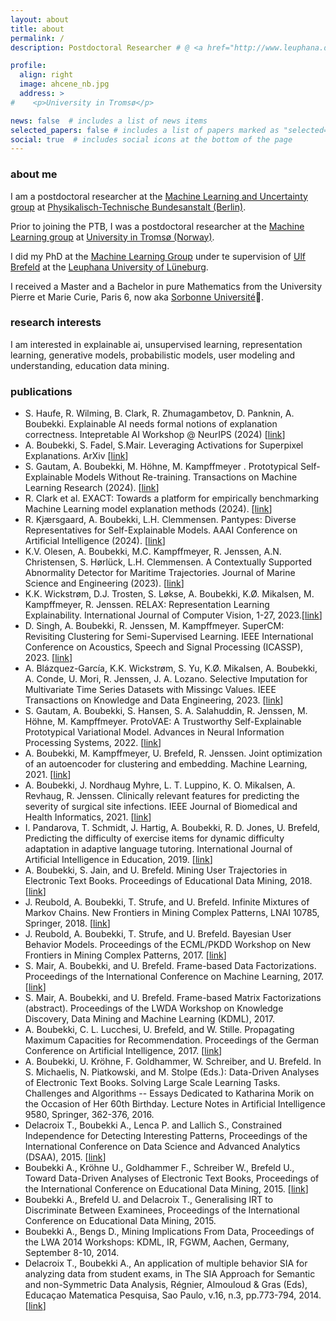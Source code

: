 ```yaml
---
layout: about
title: about
permalink: /
description: Postdoctoral Researcher # @ <a href="http://www.leuphana.de/en/home.html">UiT The Arctic University of Norway</a>

profile:
  align: right
  image: ahcene_nb.jpg
  address: >
#    <p>University in Tromsø</p>

news: false  # includes a list of news items
selected_papers: false # includes a list of papers marked as "selected={true}"
social: true  # includes social icons at the bottom of the page
---
```


### about me

I am a postdoctoral researcher at the [Machine Learning and Uncertainty group](https://www.ptb.de/cms/en/ptb/fachabteilungen/abt8/fb-84/ag-844.html) at [Physikalisch-Technische Bundesanstalt (Berlin)](https://www.ptb.de). 

Prior to joining the PTB, I was a postdoctoral researcher at the [Machine Learning group](https://machine-learning.uit.no/) at [University in Tromsø (Norway)](https://www.uit.no/en). 

I did my PhD at the [Machine Learning Group](http://ml3.leuphana.de/team.html) under te supervision of [Ulf Brefeld](http://ml3.leuphana.de/ulf.html) at the [Leuphana University of Lüneburg](http://www.leuphana.de/en/home.html).

I received a Master and a Bachelor in pure Mathematics from the University Pierre et Marie Curie, Paris 6, now aka [Sorbonne Université](https://www.sorbonne-universite.fr/)🤷.


### research interests

I am interested in explainable ai, unsupervised learning, representation learning, generative models, probabilistic models, user modeling and understanding, education data mining.


### publications

<ul>

  <li> S. Haufe, R. Wilming, B. Clark, R. Zhumagambetov, D. Panknin, A. Boubekki. Explainable AI needs formal notions of explanation correctness. Intepretable AI Workshop @ NeurIPS (2024) [<a href="https://arxiv.org/pdf/2409.14590">link</a>]
  </li>

  <li> A. Boubekki, S. Fadel, S.Mair. Leveraging Activations for Superpixel Explanations. ArXiv [<a href="https://arxiv.org/pdf/2406.04933">link</a>]
  </li>
  
  <li>
    S. Gautam, A. Boubekki, M. Höhne, M. Kampffmeyer . Prototypical Self-Explainable Models Without Re-training. Transactions on Machine Learning Research (2024). [<a href="https://openreview.net/pdf?id=HU5DOUp6Sa">link</a>]
  </li>
  <li>
    R. Clark et al. EXACT: Towards a platform for empirically benchmarking Machine Learning model explanation methods (2024). [<a href="https://arxiv.org/pdf/2405.12261">link</a>]
  </li>
  <li>
    R. Kjærsgaard, A. Boubekki, L.H. Clemmensen. Pantypes: Diverse Representatives for Self-Explainable Models. AAAI Conference on Artificial Intelligence (2024). [<a href="https://github.com/Ahcene-B/ahcene-b.github.io/blob/main/_data/Pantypes_AAAI.pdf">link</a>]
  </li>
  <li>
    K.V. Olesen, A. Boubekki, M.C. Kampffmeyer, R. Jenssen, A.N. Christensen, S. Hørlück, L.H. Clemmensen. A Contextually Supported Abnormality Detector for Maritime Trajectories. Journal of Marine Science and
Engineering (2023). [<a href="https://www.mdpi.com/2077-1312/11/11/2085/pdf">link</a>]
  </li>
  <li>
    K.K. Wickstrøm, D.J. Trosten, S. Løkse, A. Boubekki, K.Ø. Mikalsen, M. Kampffmeyer, R. Jenssen. RELAX: Representation Learning Explainability. International Journal of Computer Vision, 1-27, 2023.[<a href="https://link.springer.com/content/pdf/10.1007/s11263-023-01773-2.pdf">link</a>]
  </li>
  
  
  <li>
    D. Singh, A. Boubekki, R. Jenssen, M. Kampffmeyer. SuperCM: Revisiting Clustering for Semi-Supervised Learning. IEEE International Conference on Acoustics, Speech and Signal Processing (ICASSP), 2023. [<a href="https://sigport.org/sites/default/files/docs/ICASSP_2k23.pdf">link</a>]
  </li>
  
  
  <li>
    A. Blázquez-García, K.K. Wickstrøm, S. Yu, K.Ø. Mikalsen, A. Boubekki, A. Conde, U. Mori, R. Jenssen, J. A. Lozano. Selective Imputation for Multivariate Time Series Datasets with Missingc Values. IEEE Transactions on Knowledge and Data Engineering, 2023. [<a href="https://munin.uit.no/bitstream/handle/10037/31585/article.pdf">link</a>]
  </li>
  
  
  <li>
    S. Gautam, A. Boubekki, S. Hansen, S. A. Salahuddin, R. Jenssen, M. Höhne, M. Kampffmeyer. ProtoVAE: A Trustworthy Self-Explainable Prototypical Variational Model.  Advances in Neural Information Processing Systems, 2022. [<a href="https://arxiv.org/pdf/2210.08151">link</a>]
  </li>

  
  <li>
    A. Boubekki, M. Kampffmeyer, U. Brefeld, R. Jenssen. Joint optimization of an autoencoder for clustering and embedding. Machine Learning, 2021. [<a href="https://link.springer.com/article/10.1007/s10994-021-06015-5">link</a>]
  </li>

  <li>
    A. Boubekki, J. Nordhaug Myhre, L. T. Luppino, K. O. Mikalsen, A. Revhaug, R. Jenssen. Clinically relevant features for predicting the severity of surgical site infections. IEEE Journal of Biomedical and Health Informatics, 2021. [<a href="https://ieeexplore.ieee.org/abstract/document/9580628">link</a>]
  </li>

  <li>
    I. Pandarova, T. Schmidt, J. Hartig, A. Boubekki, R. D. Jones, U. Brefeld, Predicting the difficulty of exercise items for dynamic difficulty adaptation in adaptive language tutoring. International Journal of Artificial Intelligence in Education, 2019. [<a href="https://link.springer.com/article/10.1007/s40593-019-00180-4">link</a>]
  </li>

  <li>
    A. Boubekki, S. Jain, and U. Brefeld. Mining User Trajectories in Electronic Text Books. Proceedings of Educational Data Mining, 2018. [<a href="https://files.eric.ed.gov/fulltext/ED593110.pdf">link</a>]
  </li>
    
  <li>
    J. Reubold, A. Boubekki, T. Strufe, and U. Brefeld. Infinite Mixtures of Markov Chains. New Frontiers in Mining Complex Patterns, LNAI 10785, Springer, 2018. [<a href="https://openreview.net/pdf?id=_lxJN02SXKQ">link</a>]
  </li>
    
  <li>
    J. Reubold, A. Boubekki, T. Strufe, and U. Brefeld. Bayesian User Behavior Models. Proceedings of the ECML/PKDD Workshop on New Frontiers in Mining Complex Patterns, 2017. [<a href="http://www.di.uniba.it/~loglisci/NFmcp17/NFMCP_2017_paper_2.pdf">link</a>]
  </li>
    
  <li>
    S. Mair, A. Boubekki, and U. Brefeld. Frame-based Data Factorizations. Proceedings of the International Conference on Machine Learning, 2017. [<a href="http://proceedings.mlr.press/v70/mair17a.html">link</a>]
  </li>
    
  <li>
    S. Mair, A. Boubekki, and U. Brefeld. Frame-based Matrix Factorizations (abstract). Proceedings of the LWDA Workshop on Knowledge Discovery, Data Mining and Machine Learning (KDML), 2017.
  </li>
    
  <li>
    A. Boubekki, C. L. Lucchesi, U. Brefeld, and W. Stille. Propagating Maximum Capacities for Recommendation. Proceedings of the German Conference on Artificial Intelligence, 2017. [<a href="https://mediatum.ub.tum.de/doc/1380314/ckn6u6a9ezuyoeg5iqf27q7ub.OnlineMultiObject.pdf#page=89">link</a>]
  </li>
    
  <li>
    A. Boubekki, U. Kröhne, F. Goldhammer, W. Schreiber, and U. Brefeld. In S. Michaelis, N. Piatkowski, and M. Stolpe (Eds.): Data-Driven Analyses of Electronic Text Books. Solving Large Scale Learning Tasks. Challenges and Algorithms -- Essays Dedicated to Katharina Morik on the Occasion of Her 60th Birthday. Lecture Notes in Artificial Intelligence 9580, Springer, 362-376, 2016. 
  </li>
    
  <li>
    Delacroix T., Boubekki A., Lenca P. and Lallich S., Constrained Independence for Detecting Interesting Patterns, Proceedings of the International Conference on Data Science and Advanced Analytics (DSAA), 2015. [<a href="https://ieeexplore.ieee.org/abstract/document/7344897">link</a>]
  </li>
    
  <li>
    Boubekki A., Kröhne U., Goldhammer F., Schreiber W., Brefeld U., Toward Data-Driven Analyses of Electronic Text Books, Proceedings of the International Conference on Educational Data Mining, 2015. [<a href="https://doi.org/10.1007/978-3-319-41706-6_20">link</a>]
  </li>
    
  <li>
    Boubekki A., Brefeld U. and Delacroix T., Generalising IRT to Discriminate Between Examinees, Proceedings of the International  Conference on Educational Data Mining, 2015. 
  </li>
    
  <li>
    Boubekki A., Bengs D., Mining Implications From Data, Proceedings of the LWA 2014 Workshops: KDML, IR, FGWM, Aachen, Germany, September 8-10, 2014. 
  </li>
    
  <li>
    Delacroix T., Boubekki A., An application of multiple behavior SIA for analyzing data from student exams, in The SIA Approach for Semantic and non-Symmetric Data Analysis, Régnier, Almouloud & Gras (Eds), Educaçao Matematica Pesquisa, Sao Paulo, v.16, n.3, pp.773-794, 2014. [<a href="https://github.com/Ahcene-B/ahcene-b.github.io/blob/main/_data/21579-Texto do artigo-55337-1-10-20141218.pdf">link</a>]
  </li>
</ul>
